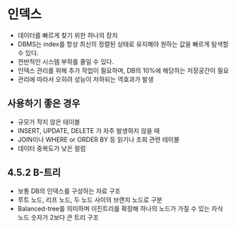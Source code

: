 # 인덱스

- 데이터를 빠르게 찾기 위한 하나의 장치
- DBMS는 index를 항상 최신의 정렬된 상태로 유지해야 원하는 값을 빠르게 탐색할 수 있다.
- 전반적인 시스템 부하를 줄일 수 있다.
- 인덱스 관리를 위해 추가 작업이 필요하며, DB의 10%에 해당하는 저장공간이 필요
- 관리에 따라서 오히려 성능이 저하되는 역효과가 발생

## 사용하기 좋은 경우

- 규모가 작지 않은 테이블
- INSERT, UPDATE, DELETE 가 자주 발생하지 않을 때
- JOIN이나 WHERE or ORDER BY 등 읽기나 조회 관련 테이블
- 데이터 중복도가 낮은 컬럼

## 4.5.2 B-트리

- 보통 DB의 인덱스를 구성하는 자료 구조
- 루트 노드, 리프 노드, 두 노드 사이의 브랜치 노드로 구분
- Balanced-tree를 의미하며 이진트리를 확장해 하나의 노드가 가질 수 있는 자식 노드 숫자가 2보다 큰 트리 구조
